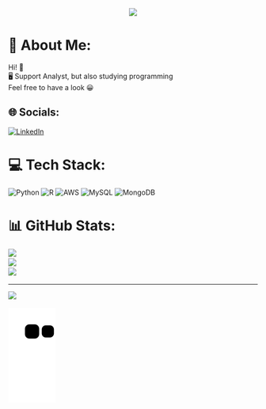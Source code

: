<div align="center">
<img src="https://user-images.githubusercontent.com/82339446/200642884-ac5646ab-1b0a-4af0-a232-d81ff407c2c8.png" width="550px" />
</div>

# 💫 About Me:
Hi! 👋	<br>🖥️ Support Analyst, but also studying programming<br>Feel free to have a look 😀


## 🌐 Socials:
[![LinkedIn](https://img.shields.io/badge/LinkedIn-%230077B5.svg?logo=linkedin&logoColor=white)](https://linkedin.com/in/fernanda-florencio-dias-875b7a169/) 

# 💻 Tech Stack:
![Python](https://img.shields.io/badge/python-3670A0?style=for-the-badge&logo=python&logoColor=ffdd54) ![R](https://img.shields.io/badge/r-%23276DC3.svg?style=for-the-badge&logo=r&logoColor=white) ![AWS](https://img.shields.io/badge/AWS-%23FF9900.svg?style=for-the-badge&logo=amazon-aws&logoColor=white) ![MySQL](https://img.shields.io/badge/mysql-%2300f.svg?style=for-the-badge&logo=mysql&logoColor=white) ![MongoDB](https://img.shields.io/badge/MongoDB-%234ea94b.svg?style=for-the-badge&logo=mongodb&logoColor=white)
# 📊 GitHub Stats:
![](https://github-readme-stats.vercel.app/api?username=Fefaw1&theme=radical&hide_border=true&include_all_commits=false&count_private=true)<br/>
![](https://github-readme-streak-stats.herokuapp.com/?user=Fefaw1&theme=radical&hide_border=true)<br/>
![](https://github-readme-stats.vercel.app/api/top-langs/?username=Fefaw1&theme=radical&hide_border=true&include_all_commits=false&count_private=true&layout=compact)

---
[![](https://visitcount.itsvg.in/api?id=Fefaw1&label=Profile%20Views&color=10&icon=0&pretty=true)](https://visitcount.itsvg.in)

 ![Snake animation](https://github.com/Fefaw1/Fefaw1/blob/output/github-contribution-grid-snake.svg)

